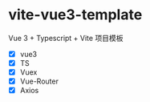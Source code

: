 # vite-vue3-template
Vue 3 + Typescript + Vite 项目模板

* [x] vue3
* [x] TS
* [x] Vuex
* [x] Vue-Router
* [x] Axios